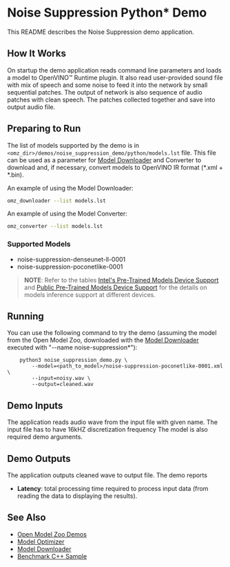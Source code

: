 # Noise Suppression Python\* Demo

This README describes the Noise Suppression demo application.

## How It Works

On startup the demo application reads command line parameters and loads a model to OpenVINO™ Runtime plugin.
It also read user-provided sound file with mix of speech and some noise to feed it into the network by small sequential patches.
The output of network is also sequence of audio patches with clean speech. The patches collected together and save into output audio file.

## Preparing to Run

The list of models supported by the demo is in `<omz_dir>/demos/noise_suppression_demo/python/models.lst` file.
This file can be used as a parameter for [Model Downloader](../../../tools/model_tools/README.md) and Converter to download and, if necessary, convert models to OpenVINO IR format (\*.xml + \*.bin).

An example of using the Model Downloader:

```sh
omz_downloader --list models.lst
```

An example of using the Model Converter:

```sh
omz_converter --list models.lst
```

### Supported Models

* noise-suppression-denseunet-ll-0001
* noise-suppression-poconetlike-0001

> **NOTE**: Refer to the tables [Intel's Pre-Trained Models Device Support](../../../models/intel/device_support.md) and [Public Pre-Trained Models Device Support](../../../models/public/device_support.md) for the details on models inference support at different devices.
## Running

You can use the following command to try the demo (assuming the model from the Open Model Zoo, downloaded with the
[Model Downloader](../../../tools/model_tools/README.md) executed with "--name noise-suppression*"):
```
    python3 noise_suppression_demo.py \
        --model=<path_to_model>/noise-suppression-poconetlike-0001.xml \
        --input=noisy.wav \
        --output=cleaned.wav
```

## Demo Inputs

The application reads audio wave from the input file with given name. The input file has to have 16kHZ discretization frequency
The model is also required demo arguments.

## Demo Outputs
The application outputs cleaned wave to output file.
The demo reports

* **Latency**: total processing time required to process input data (from reading the data to displaying the results).

## See Also
* [Open Model Zoo Demos](../../README.md)
* [Model Optimizer](https://docs.openvino.ai/latest/openvino_docs_MO_DG_Deep_Learning_Model_Optimizer_DevGuide.html)
* [Model Downloader](../../../tools/model_tools/README.md)
* [Benchmark C++ Sample](https://docs.openvino.ai/latest/_inference_engine_samples_benchmark_app_README.html)
